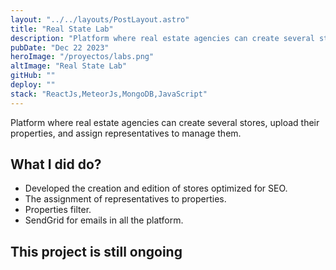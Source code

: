 ```yaml
---
layout: "../../layouts/PostLayout.astro"
title: "Real State Lab"
description: "Platform where real estate agencies can create several stores, upload their properties and assign representatives to manage them."
pubDate: "Dec 22 2023"
heroImage: "/proyectos/labs.png"
altImage: "Real State Lab"
gitHub: ""
deploy: ""
stack: "ReactJs,MeteorJs,MongoDB,JavaScript"
---
```


Platform where real estate agencies can create several stores, upload their properties, and assign representatives to manage them.

## What I did do?

- Developed the creation and edition of stores optimized for SEO.
- The assignment of representatives to properties.
- Properties filter.
- SendGrid for emails in all the platform.

## This project is still ongoing
